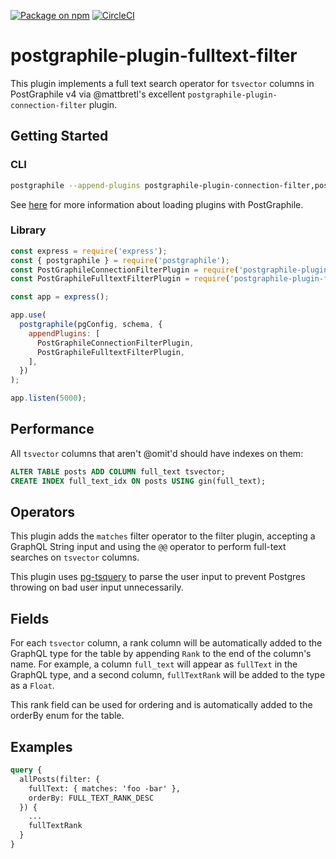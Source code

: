 [![Package on npm](https://img.shields.io/npm/v/postgraphile-plugin-fulltext-filter.svg)](https://www.npmjs.com/package/postgraphile-plugin-fulltext-filter)
[![CircleCI](https://circleci.com/gh/mlipscombe/postgraphile-plugin-fulltext-filter/tree/master.svg?style=svg)](https://circleci.com/gh/mlipscombe/postgraphile-plugin-fulltext-filter/tree/master)

# postgraphile-plugin-fulltext-filter
This plugin implements a full text search operator for `tsvector` columns in PostGraphile v4 via @mattbretl's excellent `postgraphile-plugin-connection-filter` plugin.

## Getting Started

### CLI

``` bash
postgraphile --append-plugins postgraphile-plugin-connection-filter,postgraphile-plugin-fulltext-filter
```

See [here](https://www.graphile.org/postgraphile/extending/#loading-additional-plugins) for
more information about loading plugins with PostGraphile.

### Library

``` js
const express = require('express');
const { postgraphile } = require('postgraphile');
const PostGraphileConnectionFilterPlugin = require('postgraphile-plugin-connection-filter');
const PostGraphileFulltextFilterPlugin = require('postgraphile-plugin-fulltext-filter');

const app = express();

app.use(
  postgraphile(pgConfig, schema, {
    appendPlugins: [
      PostGraphileConnectionFilterPlugin,
      PostGraphileFulltextFilterPlugin,
    ],
  })
);

app.listen(5000);
```

## Performance

All `tsvector` columns that aren't @omit'd should have indexes on them:

``` sql
ALTER TABLE posts ADD COLUMN full_text tsvector;
CREATE INDEX full_text_idx ON posts USING gin(full_text);
```

## Operators

This plugin adds the `matches` filter operator to the filter plugin, accepting
a GraphQL String input and using the `@@` operator to perform full-text searches
on `tsvector` columns.

This plugin uses [pg-tsquery](https://github.com/caub/pg-tsquery) to parse the
user input to prevent Postgres throwing on bad user input unnecessarily.

## Fields

For each `tsvector` column, a rank column will be automatically added to the 
GraphQL type for the table by appending `Rank` to the end of the column's name.
For example, a column `full_text` will appear as `fullText` in the GraphQL type,
and a second column, `fullTextRank` will be added to the type as a `Float`.

This rank field can be used for ordering and is automatically added to the orderBy
enum for the table.

## Examples

``` graphql
query {
  allPosts(filter: {
    fullText: { matches: 'foo -bar' },
    orderBy: FULL_TEXT_RANK_DESC
  }) {
    ...
    fullTextRank
  }
}
```
